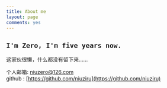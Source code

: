 ```yaml
---
title: About me
layout: page
comments: yes
---
```


## `I'm Zero, I'm five years now.`

这家伙很懒，什么都没有留下来...... 

个人邮箱: niuzero@126.com      
github : [https://github.com/niuziru](https://github.com/niuziru)      